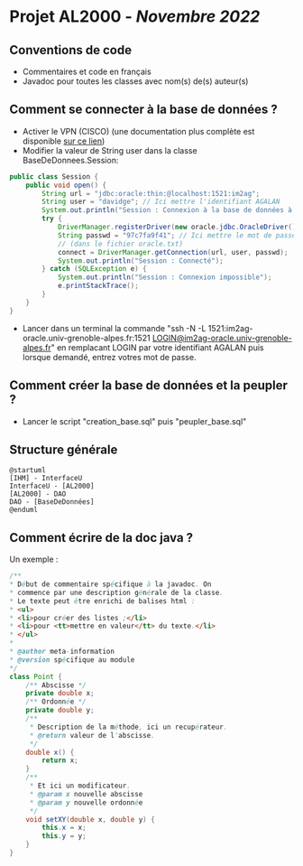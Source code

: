 # Projet AL2000 - *Novembre 2022*
## Conventions de code
- Commentaires et code en français
- Javadoc pour toutes les classes avec nom(s) de(s) auteur(s)

## Comment se connecter à la base de données ?
- Activer le VPN (CISCO) (une documentation plus complète est disponible [sur ce lien](https://nomadisme.grenet.fr/installVPN.htm))
- Modifier la valeur de String user dans la classe BaseDeDonnees.Session:
```java
public class Session {
    public void open() {
        String url = "jdbc:oracle:thin:@localhost:1521:im2ag";
        String user = "davidge"; // Ici mettre l'identifiant AGALAN
        System.out.println("Session : Connexion à la base de données à " + url + " par " + user);
        try {
            DriverManager.registerDriver(new oracle.jdbc.OracleDriver());
            String passwd = "97c7fa9f41"; // Ici mettre le mot de passe Oracle
            // (dans le fichier oracle.txt)
            connect = DriverManager.getConnection(url, user, passwd);
            System.out.println("Session : Connecté");
        } catch (SQLException e) {
            System.out.println("Session : Connexion impossible");
            e.printStackTrace();
        }
    }
}
```
- Lancer dans un terminal la commande "ssh -N -L 1521:im2ag-oracle.univ-grenoble-alpes.fr:1521 LOGIN@im2ag-oracle.univ-grenoble-alpes.fr" en remplacant LOGIN par votre identifiant AGALAN puis lorsque demandé, entrez votres mot de passe.

## Comment créer la base de données et la peupler ?
- Lancer le script "creation_base.sql" puis "peupler_base.sql"

## Structure générale
```puml
@startuml
[IHM] - InterfaceU
InterfaceU - [AL2000]
[AL2000] - DAO
DAO - [BaseDeDonnées]
@enduml
```

## Comment écrire de la doc java ?
Un exemple :
```java
/**
* Début de commentaire spécifique à la javadoc. On
* commence par une description générale de la classe.
* Le texte peut être enrichi de balises html :
* <ul>
* <li>pour créer des listes ;</li>
* <li>pour <tt>mettre en valeur</tt> du texte.</li>
* </ul>
*
* @author meta-information
* @version spécifique au module
*/
class Point {
    /** Abscisse */
    private double x;
    /** Ordonnée */
    private double y;
    /**
     * Description de la méthode, ici un recupérateur.
     * @return valeur de l'abscisse.
     */
    double x() {
        return x;
    }
    /**
     * Et ici un modificateur.
     * @param x nouvelle abscisse
     * @param y nouvelle ordonnée
     */
    void setXY(double x, double y) {
        this.x = x;
        this.y = y;
    }
}
```
